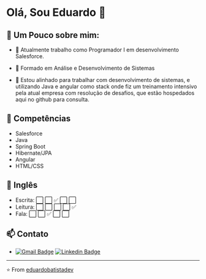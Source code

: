# Olá, Sou Eduardo 👋

## 🧐 Um Pouco sobre mim:

- 🔭 Atualmente trabalho como Programador I em desenvolvimento Salesforce.

- 🌱 Formado em Análise e Desenvolvimento de Sistemas

- 💬 Estou alinhado para trabalhar com desenvolvimento de sistemas, e utilizando Java e angular como stack onde fiz um treinamento intensivo pela atual empresa com resolução de desafios, que estão hospedados aqui no github para consulta.

## :muscle: Competências
- Salesforce
- Java
- Spring Boot
- Hibernate/JPA
- Angular
- HTML/CSS

## :flags: Inglês
- Escrita: :white_large_square: :white_large_square: :white_check_mark: :white_large_square: :white_large_square:
- Leitura: :white_large_square: :white_large_square: :white_large_square: :white_large_square: :white_check_mark:
- Fala:   :white_large_square: :white_large_square: :white_check_mark: :white_large_square: :white_large_square:

## 📫 Contato
- [![Gmail Badge](https://img.shields.io/badge/-eduardobatistadev@gmail.com-c14438?style=flat-square&logo=Gmail&logoColor=white&link=mailto:eduardobatistadev@gmail.com)](mailto:eduardobatistadev@gmail.com) [![Linkedin Badge](https://img.shields.io/badge/-eduardodev-blue?style=flat-square&logo=Linkedin&logoColor=white&link=https://www.linkedin.com/in/deveduardo/)](https://www.linkedin.com/in/deveduardo/)

---

⭐️ From [eduardobatistadev](https://github.com/eduardobatistadev)
